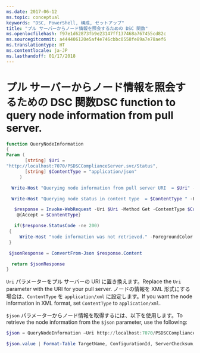 ```yaml
---
ms.date: 2017-06-12
ms.topic: conceptual
keywords: "DSC, PowerShell, 構成, セットアップ"
title: "プル サーバーからノード情報を照会するための DSC 関数"
ms.openlocfilehash: f97e1d62873fb9e23147ff137468a767455cd82c
ms.sourcegitcommit: a444406120e5af4e746cbbc0558fe89a7e78aef6
ms.translationtype: HT
ms.contentlocale: ja-JP
ms.lasthandoff: 01/17/2018
---
```

# <a name="dsc-function-to-query-node-information-from-pull-server"></a><span data-ttu-id="56af9-103">プル サーバーからノード情報を照会するための DSC 関数</span><span class="sxs-lookup"><span data-stu-id="56af9-103">DSC function to query node information from pull server.</span></span>

```powershell
function QueryNodeInformation
{
Param (      
       [string] $Uri =
"http://localhost:7070/PSDSCComplianceServer.svc/Status",                         
       [string] $ContentType = "application/json"           
     )

  Write-Host "Querying node information from pull server URI  = $Uri" -ForegroundColor Green

  Write-Host "Querying node status in content type  = $ContentType " -ForegroundColor Green

   $response = Invoke-WebRequest -Uri $Uri -Method Get -ContentType $ContentType -UseDefaultCredentials -Headers 
    @{Accept = $ContentType}

   if($response.StatusCode -ne 200)
 {
     Write-Host "node information was not retrieved." -ForegroundColor Red
 }

 $jsonResponse = ConvertFrom-Json $response.Content

  return $jsonResponse
}
```

<span data-ttu-id="56af9-104">`Uri` パラメーターをプル サーバーの URI に置き換えます。</span><span class="sxs-lookup"><span data-stu-id="56af9-104">Replace the `Uri` parameter with the URI for your pull server.</span></span> <span data-ttu-id="56af9-105">ノードの情報を XML 形式にする場合は、`ContentType` を `application/xml` に設定します。</span><span class="sxs-lookup"><span data-stu-id="56af9-105">If you want the node information in XML format, set `ContentType` to `application/xml`.</span></span>

<span data-ttu-id="56af9-106">`$json` パラメーターからノード情報を取得するには、以下を使用します。</span><span class="sxs-lookup"><span data-stu-id="56af9-106">To retrieve the node information from the `$json` parameter, use the following:</span></span>

```powershell
$json = QueryNodeInformation –Uri http://localhost:7070/PSDSCComplianceServer.svc/Status 

$json.value | Format-Table TargetName, ConfigurationId, ServerChecksum, NodeCompliant, LastComplianceTime, StatusCode
```

